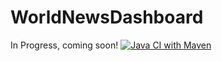 # WorldNewsDashboard
In Progress, coming soon!
[![Java CI with Maven](https://github.com/itsreddy/WorldNewsDashboard/actions/workflows/maven.yml/badge.svg)](https://github.com/itsreddy/WorldNewsDashboard/actions/workflows/maven.yml)
